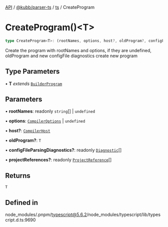 [API](../../../../../packages.md) / [@kubb/parser-ts](../../../index.md) / [ts](../index.md) / CreateProgram

# CreateProgram()\<T\>

```ts
type CreateProgram<T>: (rootNames, options, host?, oldProgram?, configFileParsingDiagnostics?, projectReferences?) => T;
```

Create the program with rootNames and options, if they are undefined, oldProgram and new configFile diagnostics create new program

## Type Parameters

• **T** *extends* [`BuilderProgram`](../interfaces/BuilderProgram.md)

## Parameters

• **rootNames**: readonly `string`[] \| `undefined`

• **options**: [`CompilerOptions`](../interfaces/CompilerOptions.md) \| `undefined`

• **host?**: [`CompilerHost`](../interfaces/CompilerHost.md)

• **oldProgram?**: `T`

• **configFileParsingDiagnostics?**: readonly [`Diagnostic`](../interfaces/Diagnostic.md)[]

• **projectReferences?**: readonly [`ProjectReference`](../interfaces/ProjectReference.md)[]

## Returns

`T`

## Defined in

node\_modules/.pnpm/typescript@5.6.2/node\_modules/typescript/lib/typescript.d.ts:9690
